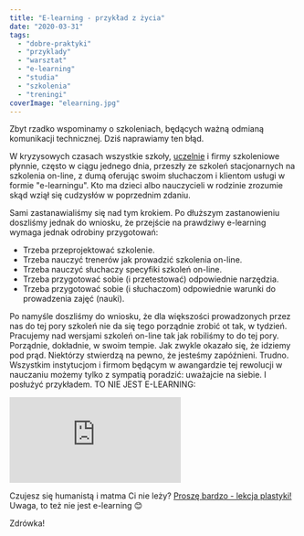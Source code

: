 ```yaml
---
title: "E-learning - przykład z życia"
date: "2020-03-31"
tags:
  - "dobre-praktyki"
  - "przyklady"
  - "warsztat"
  - "e-learning"
  - "studia"
  - "szkolenia"
  - "treningi"
coverImage: "elearning.jpg"
---
```


Zbyt rzadko wspominamy o szkoleniach, będących ważną odmianą komunikacji
technicznej. Dziś naprawiamy ten błąd.

W kryzysowych czasach wszystkie szkoły,
[uczelnie](https://www.gov.pl/web/nauka/ksztalcenie-zdalne-na-uczelniach) i
firmy szkoleniowe płynnie, często w ciągu jednego dnia, przeszły ze szkoleń
stacjonarnych na szkolenia on-line, z dumą oferując swoim słuchaczom i klientom
usługi w formie "e-learningu". Kto ma dzieci albo nauczycieli w rodzinie
zrozumie skąd wziął się cudzysłów w poprzednim zdaniu.

Sami zastanawialiśmy się nad tym krokiem. Po dłuższym zastanowieniu doszliśmy
jednak do wniosku, że przejście na prawdziwy e-learning wymaga jednak odrobiny
przygotowań:

- Trzeba przeprojektować szkolenie.
- Trzeba nauczyć trenerów jak prowadzić szkolenia on-line.
- Trzeba nauczyć słuchaczy specyfiki szkoleń on-line.
- Trzeba przygotować sobie (i przetestować) odpowiednie narzędzia.
- Trzeba przygotować sobie (i słuchaczom) odpowiednie warunki do prowadzenia
  zajęć (nauki).

Po namyśle doszliśmy do wniosku, że dla większości prowadzonych przez nas do tej
pory szkoleń nie da się tego porządnie zrobić ot tak, w tydzień. Pracujemy nad
wersjami szkoleń on-line tak jak robiliśmy to do tej pory. Porządnie, dokładnie,
w swoim tempie. Jak zwykle okazało się, że idziemy pod prąd. Niektórzy stwierdzą
na pewno, że jesteśmy zapóźnieni. Trudno. Wszystkim instytucjom i firmom będącym
w awangardzie tej rewolucji w nauczaniu możemy tylko z sympatią poradzić:
uważajcie na siebie. I posłużyć przykładem. TO NIE JEST E-LEARNING:

<iframe src="https://www.youtube.com/embed/hSg6izlYq1k" frameBorder="{0}" allowFullScreen="allowFullScreen">
        &amp;lt;span style="display: inline-block; width: 0px; overflow: hidden;
        line-height: 0;" data-mce-type="bookmark"
        className="mce_SELRES_start"&amp;gt;﻿&amp;lt;/span&amp;gt;
      </iframe>

Czujesz się humanistą i matma Ci nie leży?
[Proszę bardzo - lekcja plastyki!](https://vod.tvp.pl/video/szkola-z-tvp-klasa-7,plastyka-30032020-lekcja-1,47324113)
Uwaga, to też nie jest e-learning 😊

Zdrówka!
